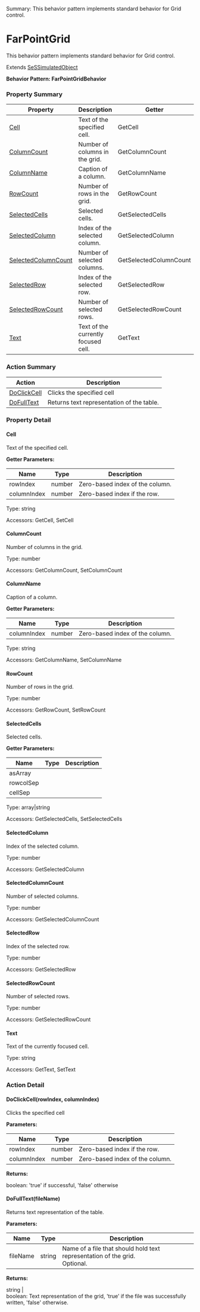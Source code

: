 Summary: This behavior pattern implements standard behavior for Grid control.

# FarPointGrid

This behavior pattern implements standard behavior for Grid control.
 
Extends [SeSSimulatedObject](SeSSimulatedObject.md)





**Behavior Pattern: FarPointGridBehavior**


<!-- ============================== property summary ========================== -->

	

### Property Summary

| **Property** | **Description** | **Getter** | **Setter** |
| ------------ | --------------- | ---------- | ---------- |
| [Cell](#Cell) | Text of the specified cell. | GetCell | SetCell |
| [ColumnCount](#ColumnCount) | Number of columns in the grid. | GetColumnCount | SetColumnCount |
| [ColumnName](#ColumnName) | Caption of a column. | GetColumnName | SetColumnName |
| [RowCount](#RowCount) | Number of rows in the grid. | GetRowCount | SetRowCount |
| [SelectedCells](#SelectedCells) | Selected cells. | GetSelectedCells | SetSelectedCells |
| [SelectedColumn](#SelectedColumn) | Index of the selected column. | GetSelectedColumn |  |
| [SelectedColumnCount](#SelectedColumnCount) | Number of selected columns. | GetSelectedColumnCount |  |
| [SelectedRow](#SelectedRow) | Index of the selected row. | GetSelectedRow |  |
| [SelectedRowCount](#SelectedRowCount) | Number of selected rows. | GetSelectedRowCount |  |
| [Text](#Text) | Text of the currently focused cell. | GetText | SetText |



	
<!-- ============================== action summary ========================== -->



### Action Summary

|  **Action** | **Description** | 
| ----------- | --------------- |
|	[DoClickCell](#DoClickCell) | Clicks the specified cell |
|	[DoFullText](#DoFullText) | Returns text representation of the table. |




<!-- ============================== property detail ========================== -->
	
### Property Detail
		
<a name="Cell"></a>
#### Cell


Text of the specified cell.

			
**Getter Parameters:**

| **Name** | **Type** | **Description** |
| -------- | -------- | --------------- |	
| rowIndex | number | Zero-based index of the column. |
| columnIndex | number | Zero-based index if the row. |


	
			
Type: string
			
			
Accessors: GetCell, SetCell
			
		
<a name="ColumnCount"></a>
#### ColumnCount


Number of columns in the grid.

			
	
			
Type: number
			
			
Accessors: GetColumnCount, SetColumnCount
			
		
<a name="ColumnName"></a>
#### ColumnName


Caption of a column.

			
**Getter Parameters:**

| **Name** | **Type** | **Description** |
| -------- | -------- | --------------- |	
| columnIndex | number | Zero-based index of the column. |


	
			
Type: string
			
			
Accessors: GetColumnName, SetColumnName
			
		
<a name="RowCount"></a>
#### RowCount


Number of rows in the grid.

			
	
			
Type: number
			
			
Accessors: GetRowCount, SetRowCount
			
		
<a name="SelectedCells"></a>
#### SelectedCells


Selected cells.

			
**Getter Parameters:**

| **Name** | **Type** | **Description** |
| -------- | -------- | --------------- |	
| asArray |  |  |
| rowcolSep |  |  |
| cellSep |  |  |


	
			
Type: array|string
			
			
Accessors: GetSelectedCells, SetSelectedCells
			
		
<a name="SelectedColumn"></a>
#### SelectedColumn


Index of the selected column.

			
	
			
Type: number
			
			
Accessors: GetSelectedColumn
			
		
<a name="SelectedColumnCount"></a>
#### SelectedColumnCount


Number of selected columns.

			
	
			
Type: number
			
			
Accessors: GetSelectedColumnCount
			
		
<a name="SelectedRow"></a>
#### SelectedRow


Index of the selected row.

			
	
			
Type: number
			
			
Accessors: GetSelectedRow
			
		
<a name="SelectedRowCount"></a>
#### SelectedRowCount


Number of selected rows.

			
	
			
Type: number
			
			
Accessors: GetSelectedRowCount
			
		
<a name="Text"></a>
#### Text


Text of the currently focused cell.

			
	
			
Type: string
			
			
Accessors: GetText, SetText
			
		
	
	
<!-- ============================== action detail ========================== -->
	
### Action Detail
		
<a name="DoClickCell"></a>    
#### DoClickCell(rowIndex, columnIndex)

Clicks the specified cell


**Parameters:**

|	**Name** | **Type** | **Description** |
| ---------- | -------- | --------------- |
| rowIndex | number |	Zero-based index if the row. |
| columnIndex | number |	Zero-based index of the column. |




**Returns:**

boolean: 'true' if successful, 'false' otherwise



<a name="see.also.farpointgrid.doclickcell"></a>

<a name="DoFullText"></a>    
#### DoFullText(fileName)

Returns text representation of the table.


**Parameters:**

|	**Name** | **Type** | **Description** |
| ---------- | -------- | --------------- |
| fileName | string |	Name of a file that should hold text representation of the grid.<br>Optional. |




**Returns:**

string | <br>boolean: Text representation of the grid, 'true' if the file was successfully written, 'false' otherwise.



<a name="see.also.farpointgrid.dofulltext"></a>

	

